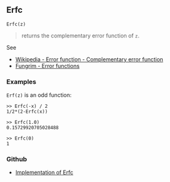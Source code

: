 ## Erfc

```
Erfc(z)
```

> returns the complementary error function of `z`.

See
* [Wikipedia - Error function - Complementary error function](https://en.wikipedia.org/wiki/Error_function#Complementary_error_function)
* [Fungrim - Error functions](http://fungrim.org/topic/Error_functions/)

### Examples

`Erf(z)` is an odd function:

```
>> Erfc(-x) / 2    
1/2*(2-Erfc(x))   
 
>> Erfc(1.0)
0.15729920705028488
 
>> Erfc(0)    
1    
```

### Github

* [Implementation of Erfc](https://github.com/axkr/symja_android_library/blob/master/symja_android_library/matheclipse-core/src/main/java/org/matheclipse/core/builtin/SpecialFunctions.java#L515) 
